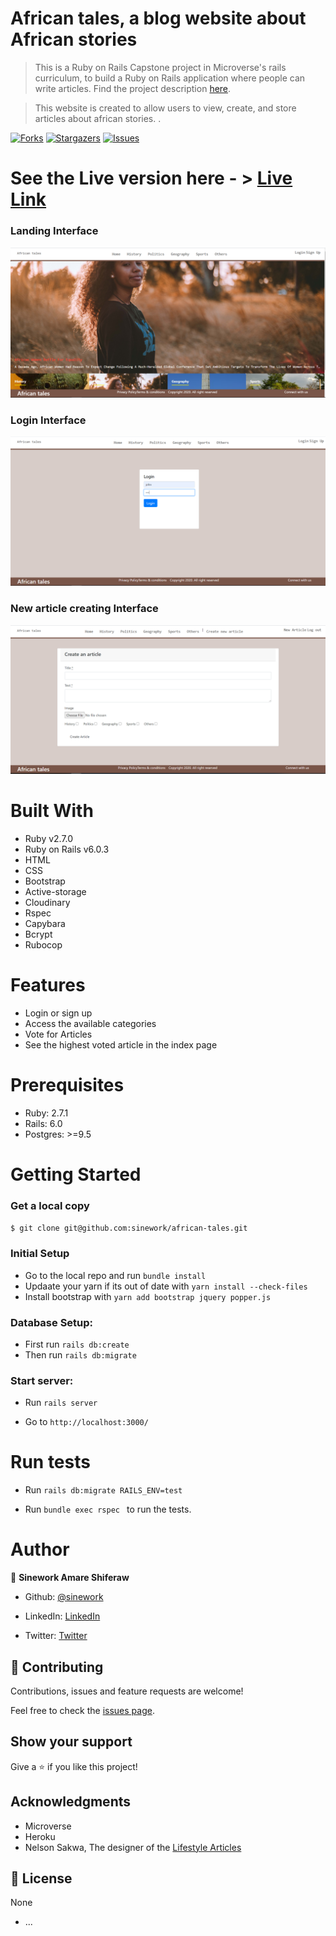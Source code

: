 
# African tales, a blog website about African stories

> This is a Ruby on Rails Capstone project in Microverse's rails curriculum, to build a Ruby on Rails application where people can write articles. Find the project description [here](https://www.notion.so/Lifestyle-articles-b82a5f10122b4cec924cd5d4a6cf7561#55d51338627b42bd95d86e2d1e58f105).

> This website is created to allow users to view, create,  and store articles about african stories. .


[![Forks][forks-shield]][forks-url]
[![Stargazers][stars-shield]][stars-url]
[![Issues][issues-shield]][issues-url]


# See the Live version here - > [Live Link](https://glacial-harbor-53995.herokuapp.com/)

### Landing Interface
<img src="./app/assets/images/Landing.PNG" width="auto" height="auto" />

### Login Interface
<img src="./app/assets/images/Login.PNG" width="auto" height="auto" />

### New article creating Interface
<img src="./app/assets/images/newarticle.PNG" width="auto" height="auto" />

# Built With

- Ruby v2.7.0
- Ruby on Rails v6.0.3
- HTML
- CSS
- Bootstrap
- Active-storage
- Cloudinary
- Rspec
- Capybara
- Bcrypt
- Rubocop

# Features
- Login or sign up 
- Access the available categories
- Vote for Articles
- See the highest voted article in the index page

# Prerequisites

- Ruby: 2.7.1
- Rails: 6.0
- Postgres: >=9.5

# Getting Started

### Get a local copy

`$ git clone git@github.com:sinework/african-tales.git`

### Initial Setup

- Go to the local repo and run `bundle install`
- Updaate your yarn if its out of date with `yarn install --check-files`
- Install bootstrap with ```yarn add bootstrap jquery popper.js```

### Database Setup:
- First run `rails db:create`
- Then run `rails db:migrate`

### Start server:
- Run `rails server`

- Go to `http://localhost:3000/`



# Run tests
- Run `rails db:migrate RAILS_ENV=test`

- Run  ```bundle exec rspec ``` to run the tests.


# Author

👤 **Sinework Amare Shiferaw**

- Github: [@sinework](https://github.com/sinework)

- LinkedIn: [LinkedIn](https://www.linkedin.com/in/sinework-amare-shiferaw/)
- Twitter: [Twitter](https://twitter.com/SineworkAmare)


## 🤝 Contributing

Contributions, issues and feature requests are welcome!

Feel free to check the [issues page](https://github.com/Berabjesus/Ethiopia-on-Rails/issues).

## Show your support

Give a ⭐️ if you like this project!

## Acknowledgments

- Microverse
- Heroku
- Nelson Sakwa, The designer of the [Lifestyle Articles](https://www.behance.net/gallery/14554909/liFEsTlye-Mobile-version)

## 📝 License

None


[forks-shield]: https://img.shields.io/github/forks/sinework/african-tales
[forks-url]:https://github.com/sinework/african-tales/network/members
[stars-shield]: https://img.shields.io/github/stars/sinework/african-tales
[stars-url]: https://github.com/sinework/african-tales/stargazers
[issues-shield]: https://img.shields.io/github/issues/sinework/african-tales
[issues-url]: https://github.com/Berabjesus/Ethiopia-on-Rails/issues


* ...

